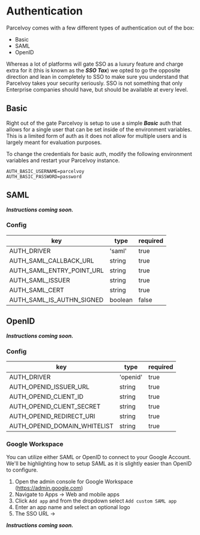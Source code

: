# Authentication
Parcelvoy comes with a few different types of authentication out of the box:
- Basic
- SAML
- OpenID

Whereas a lot of platforms will gate SSO as a luxury feature and charge extra for it (this is known as the ***SSO Tax***) we opted to go the opposite direction and lean in completely to SSO to make sure you understand that Parcelvoy takes your security seriously. SSO is not something that only Enterprise companies should have, but should be available at every level.

## Basic
Right out of the gate Parcelvoy is setup to use a simple ***Basic*** auth that allows for a single user that can be set inside of the environment variables. This is a limited form of auth as it does not allow for multiple users and is largely meant for evaluation purposes.

To change the credentials for basic auth, modify the following environment variables and restart your Parcelvoy instance.
```
AUTH_BASIC_USERNAME=parcelvoy
AUTH_BASIC_PASSWORD=password
```


## SAML
***Instructions coming soon.***

### Config
| key | type | required |
|--|--|--|
| AUTH_DRIVER | 'saml' | true |
| AUTH_SAML_CALLBACK_URL | string | true |
| AUTH_SAML_ENTRY_POINT_URL | string | true |
| AUTH_SAML_ISSUER | string | true |
| AUTH_SAML_CERT | string | true |
| AUTH_SAML_IS_AUTHN_SIGNED | boolean | false |

## OpenID
***Instructions coming soon.***

### Config
| key | type | required |
|--|--|--|
| AUTH_DRIVER | 'openid' | true |
| AUTH_OPENID_ISSUER_URL | string | true |
| AUTH_OPENID_CLIENT_ID | string | true |
| AUTH_OPENID_CLIENT_SECRET | string | true |
| AUTH_OPENID_REDIRECT_URI | string | true |
| AUTH_OPENID_DOMAIN_WHITELIST | string | true |

### Google Workspace
You can utilize either SAML or OpenID to connect to your Google Account. We'll be highlighting how to setup SAML as it is slightly easier than OpenID to configure.

1. Open the admin console for Google Workspace (https://admin.google.com)
2. Navigate to Apps -> Web and mobile apps
3. Click `Add app` and from the dropdown select `Add custom SAML app`
4. Enter an app name and select an optional logo
5. The SSO URL -> 

***Instructions coming soon.***
